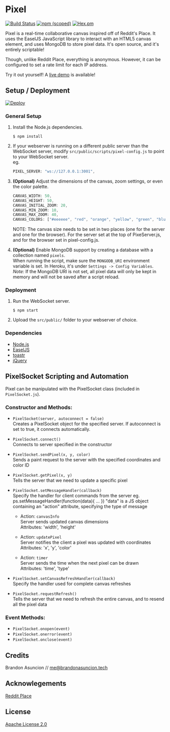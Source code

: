 # Pixel
[![Build Status](https://travis-ci.org/brandonasuncion/Pixel.svg?branch=master)](https://travis-ci.org/brandonasuncion/Pixel)
[![npm (scoped)](https://img.shields.io/npm/v/@cycle/core.svg)]()
[![Hex.pm](https://img.shields.io/hexpm/l/plug.svg)]()

Pixel is a real-time collaborative canvas inspired off of Reddit's Place. It uses the EaselJS JavaScript library to interact with an HTML5 canvas element, and uses MongoDB to store pixel data. It's open source, and it's entirely scriptable!

Though, unlike Reddit Place, everything is anonymous. However, it can be configured to set a rate limit for each IP address.

Try it out yourself! A [live demo](https://pixel-.herokuapp.com/) is available!

## Setup / Deployment
[![Deploy](https://www.herokucdn.com/deploy/button.svg)](https://heroku.com/deploy)

### General Setup
1. Install the Node.js dependencies.
	```
	$ npm install
	```
2. If your webserver is running on a different public server than the WebSocket server, modify `src/public/scripts/pixel-config.js` to point to your WebSocket server.  
	eg.
	```javascript
	PIXEL_SERVER: "ws://127.0.0.1:3001",
	```

3. **(Optional)** Adjust the dimensions of the canvas, zoom settings, or even the color palette.
	```javascript
	CANVAS_WIDTH: 50,
	CANVAS_HEIGHT: 50,
	CANVAS_INITIAL_ZOOM: 20,
	CANVAS_MIN_ZOOM: 10,
	CANVAS_MAX_ZOOM: 40,
	CANVAS_COLORS: ["#eeeeee", "red", "orange", "yellow", "green", "blue", "purple", "#614126", "white", "black"]
	```

	NOTE: The canvas size needs to be set in two places (one for the server and one for the browser). For the server set at the top of PixeServer.js, and for
	the browser set in pixel-config.js.


4. **(Optional)** Enable MongoDB support by creating a database with a collection named `pixels`.  
	When running the script, make sure the `MONGODB_URI` environment variable is set. In Heroku, it's under `Settings -> Config Variables`.  
	*Note:* If the MongoDB URI is not set, all pixel data will only be kept in memory and will not be saved after a script reload.

### Deployment
1. Run the WebSocket server.
	```
	$ npm start
	```
2. Upload the `src/public/` folder to your webserver of choice.

### Dependencies
* [Node.js](https://nodejs.org/en/)
* [EaselJS](http://www.createjs.com/easeljs)
* [toastr](https://github.com/CodeSeven/toastr)
* [jQuery](https://jquery.com/)

## PixelSocket Scripting and Automation
Pixel can be manipulated with the PixelSocket class (included in `PixelSocket.js`).

### Constructor and Methods:
* `PixelSocket(server, autoconnect = false)`  
	Creates a PixelSocket object for the specified server. If autoconnect is set to true, it connects automatically.
* `PixelSocket.connect()`  
	Connects to server specified in the constructor
* `PixelSocket.sendPixel(x, y, color)`  
	Sends a paint request to the server with the specified coordinates and color ID
* `PixelSocket.getPixel(x, y)`  
	Tells the server that we need to update a specific pixel
* `PixelSocket.setMessageHandler(callback)`  
	Specify the handler for client commands from the server
		eg. ps.setMessageHandler(function(data){ ... })
	"data" is a JS object containing an "action" attribute, specifying the type of message

	* Action:	`canvasInfo`  
		Server sends updated canvas dimensions  
		Attributes:		'width', 'height'  

	* Action: `updatePixel`  
		Server notifies the client a pixel was updated with coordinates  
		Attributes: 'x', 'y', 'color'  

	* Action: `timer`  
		Server sends the time when the next pixel can be drawn  
		Attributes: 'time', 'type'  

* `PixelSocket.setCanvasRefreshHandler(callback)`  
	Specify the handler used for complete canvas refreshes

* `PixelSocket.requestRefresh()`  
	Tells the server that we need to refresh the entire canvas,
	and to resend all the pixel data

### Event Methods:
* `PixelSocket.onopen(event)`
* `PixelSocket.onerror(event)`
* `PixelSocket.onclose(event)`

## Credits
Brandon Asuncion // <me@brandonasuncion.tech>

## Acknowlegements
[Reddit Place](https://redditblog.com/2017/04/13/how-we-built-rplace/)

## License
[Apache License 2.0](https://choosealicense.com/licenses/apache-2.0/)
